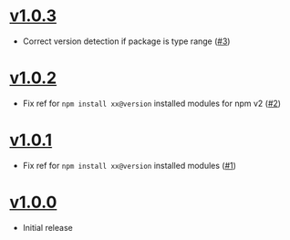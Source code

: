 # [v1.0.3](https://github.com/tricknotes/npm-git-info/tree/v1.0.3)

* Correct version detection if package is type range ([#3](https://github.com/tricknotes/npm-git-info/pull/3))

# [v1.0.2](https://github.com/tricknotes/npm-git-info/tree/v1.0.2)

* Fix ref for `npm install xx@version` installed modules for npm v2 ([#2](https://github.com/tricknotes/npm-git-info/pull/2))

# [v1.0.1](https://github.com/tricknotes/npm-git-info/tree/v1.0.1)

* Fix ref for `npm install xx@version` installed modules ([#1](https://github.com/tricknotes/npm-git-info/pull/1))

# [v1.0.0](https://github.com/tricknotes/npm-git-info/tree/v1.0.0)

* Initial release
